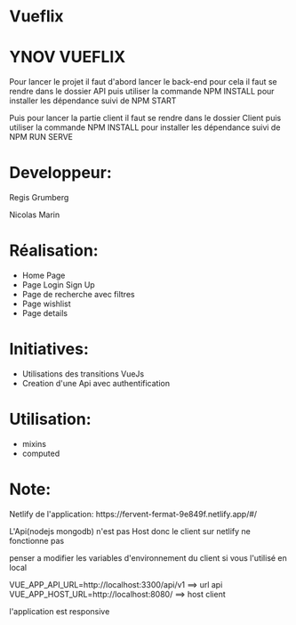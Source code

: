 # Vueflix


<h1>YNOV VUEFLIX</h1>


<p>Pour lancer le projet il faut d'abord lancer le back-end pour cela il faut se rendre dans le dossier API puis utiliser la commande NPM INSTALL pour installer les dépendance suivi de NPM START</p>
<p>Puis pour lancer la partie client il faut se rendre dans le dossier Client puis utiliser la commande NPM INSTALL pour installer les dépendance suivi de NPM RUN SERVE</p>



<h1>Developpeur:</h1>
<p>Regis Grumberg</p>
<p>Nicolas Marin</p>

<h1>Réalisation:</h1>
<ul>
  <li>Home Page </li>
  <li>Page Login Sign Up</li>
  <li>Page de recherche avec filtres</li>
  <li>Page wishlist</li>
  <li>Page details</li>
</ul>
<h1>Initiatives:</h1>
<ul>
  <li>Utilisations des transitions VueJs</li>
  <li>Creation d'une Api avec authentification</li>
</ul>
<h1>Utilisation:</h1>
<ul>
  <li>mixins</li>
  <li>computed</li>
</ul>
<h1>Note:</h1>
<p>Netlify de l'application: https://fervent-fermat-9e849f.netlify.app/#/</p>
<p>L'Api(nodejs mongodb) n'est pas Host donc le client sur netlify ne fonctionne pas </p>

<p>penser a modifier les variables d'environnement du client si vous l'utilisé en local</p>
<p>VUE_APP_API_URL=http://localhost:3300/api/v1 ==> url api</br>
VUE_APP_HOST_URL=http://localhost:8080/ ==> host client</p>
<p>l'application est responsive</p>
